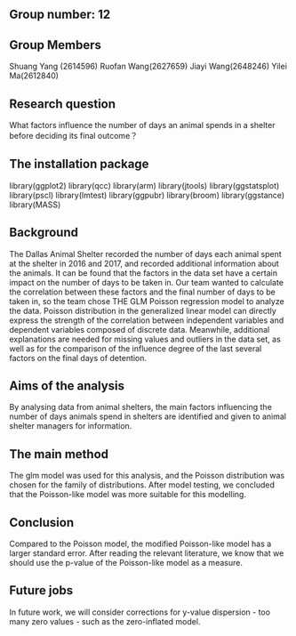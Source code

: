 Group number: 12 
------------------

## Group Members 

Shuang Yang (2614596)  Ruofan Wang(2627659) 
Jiayi  Wang(2648246)     Yilei  Ma(2612840)

## Research question

What factors influence the number of days an animal spends in a shelter before deciding its final outcome？

## The installation package

library(ggplot2)
library(qcc)
library(arm)
library(jtools)
library(ggstatsplot)
library(pscl)
library(lmtest)
library(ggpubr)
library(broom)
library(ggstance)
library(MASS)



## Background

The Dallas Animal Shelter recorded the number of days each animal spent at the shelter in 2016 and 2017, and recorded additional information about the animals. It can be found that the factors in the data set have a certain impact on the number of days to be taken in. Our team wanted to calculate the correlation between these factors and the final number of days to be taken in, so the team chose THE GLM Poisson regression model to analyze the data. Poisson distribution in the generalized linear model can directly express the strength of the correlation between independent variables and dependent variables composed of discrete data. Meanwhile, additional explanations are needed for missing values and outliers in the data set, as well as for the comparison of the influence degree of the last several factors on the final days of detention.

## Aims of the analysis

By analysing data from animal shelters, the main factors influencing the number of days animals spend in shelters are identified and given to animal shelter managers for information.


## The main method

The glm model was used for this analysis, and the Poisson distribution was chosen for the family of distributions. After model testing, we concluded that the Poisson-like model was more suitable for this modelling. 


## Conclusion

Compared to the Poisson model, the modified Poisson-like model has a larger standard error. After reading the relevant literature, we know that we should use the p-value of the Poisson-like model as a measure.


## Future jobs

In future work, we will consider corrections for y-value dispersion - too many zero values - such as the zero-inflated model.
